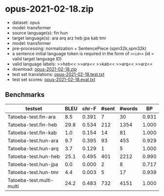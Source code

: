 # opus-2021-02-18.zip

* dataset: opus
* model: transformer
* source language(s): fin hun
* target language(s): ara arq arz heb jpa kab tmr
* model: transformer
* pre-processing: normalization + SentencePiece (spm32k,spm32k)
* a sentence initial language token is required in the form of `>>id<<` (id = valid target language ID)
* valid language labels: >>heb<< >>ara<< >>kab<< >>arq<< >>arz<<
* download: [opus-2021-02-18.zip](https://object.pouta.csc.fi/Tatoeba-MT-models/fiu-afa/opus-2021-02-18.zip)
* test set translations: [opus-2021-02-18.test.txt](https://object.pouta.csc.fi/Tatoeba-MT-models/fiu-afa/opus-2021-02-18.test.txt)
* test set scores: [opus-2021-02-18.eval.txt](https://object.pouta.csc.fi/Tatoeba-MT-models/fiu-afa/opus-2021-02-18.eval.txt)

## Benchmarks

| testset | BLEU  | chr-F | #sent | #words | BP |
|---------|-------|-------|-------|--------|----|
| Tatoeba-test.fin-ara 	| 8.5 	| 0.391 	| 7 	| 30 	| 0.931 |
| Tatoeba-test.fin-heb 	| 29.8 	| 0.534 	| 212 	| 1354 	| 1.000 |
| Tatoeba-test.fin-kab 	| 1.0 	| 0.154 	| 14 	| 81 	| 1.000 |
| Tatoeba-test.hun-ara 	| 9.7 	| 0.395 	| 93 	| 455 	| 0.929 |
| Tatoeba-test.hun-arq 	| 3.7 	| 0.129 	| 1 	| 5 	| 1.000 |
| Tatoeba-test.hun-heb 	| 25.1 	| 0.495 	| 401 	| 2212 	| 0.990 |
| Tatoeba-test.hun-jpa 	| 0.0 	| 0.000 	| 2 	| 8 	| 0.717 |
| Tatoeba-test.hun-tmr 	| 4.4 	| 0.003 	| 5 	| 17 	| 0.939 |
| Tatoeba-test.multi-multi 	| 24.2 	| 0.483 	| 732 	| 4151 	| 1.000 |


